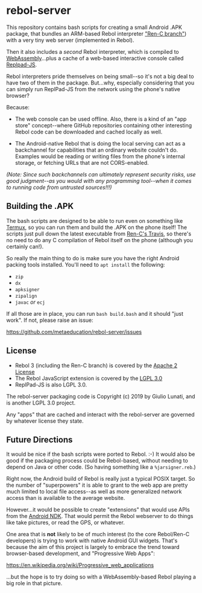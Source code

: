 # rebol-server

This repository contains bash scripts for creating a small Android .APK
package, that bundles an ARM-based Rebol interpreter ["Ren-C branch"][1]) with
a very tiny web server (implemented in Rebol).

Then it also includes a *second* Rebol interpreter, which is compiled to
[WebAssembly][2]...plus a cache of a web-based interactive console called
[Replpad-JS][3].

[1]: https://github.com/metaeducation/ren-c
[2]: https://webassembly.org/
[3]: https://github.com/hostilefork/replpad-js

Rebol interpreters pride themselves on being small--so it's not a big deal to
have two of them in the package.  But...why, especially considering that you
can simply run ReplPad-JS from the network using the phone's native browser?

Because:

* The web console can be used offline.  Also, there is a kind of an "app store"
  concept--where GitHub repositories containing other interesting Rebol code
  can be downloaded and cached locally as well.

* The Android-native Rebol that is doing the local serving can act as a
  backchannel for capabilities that an ordinary website couldn't do.  Examples
  would be reading or writing files from the phone's internal storage, or
  fetching URLs that are not CORS-enabled.

*(Note: Since such backchannels can ultimately represent security risks, use
good judgment--as you would with any programming tool--when it comes to running
code from untrusted sources!!!)*


## Building the .APK

The bash scripts are designed to be able to run even on something like
[Termux][4], so you can run them and build the .APK on the phone itself!  The
scripts just pull down the latest executable from [Ren-C's Travis][5], so
there's no need to do any C compilation of Rebol itself on the phone (although
you certainly can!).

[4]: https://termux.com/
[5]: https://travis-ci.org/metaeducation/ren-c

So really the main thing to do is make sure you have the right Android packing
tools installed.  You'll need to `apt install` the following:

* `zip`
* `dx`
* `apksigner`
* `zipalign`
* `javac` *or* `ecj`

If all those are in place, you can run `bash build.bash` and it should
"just work".  If not, please raise an issue:

https://github.com/metaeducation/rebol-server/issues


## License

* Rebol 3 (including the Ren-C branch) is covered by the [Apache 2 License][6]
* The Rebol JavaScript extension is covered by the [LGPL 3.0][7]
* ReplPad-JS is also LGPL 3.0.

The rebol-server packaging code is Copyright (c) 2019 by Giulio Lunati, and is
another LGPL 3.0 project.

Any "apps" that are cached and interact with the rebol-server are governed by
whatever license they state.

[6]: https://www.apache.org/licenses/LICENSE-2.0
[7]: https://webassembly.org/


## Future Directions

It would be nice if the bash scripts were ported to Rebol. :-)  It would also
be good if the packaging process could be Rebol-based, without needing to
depend on Java or other code.  (So having something like a `%jarsigner.reb`.)

Right now, the Android build of Rebol is really just a typical POSIX target.
So the number of "superpowers" it is able to grant to the web app are pretty
much limited to local file access--as well as more generalized network access
than is available to the average website.

However...it would be possible to create "extensions" that would use APIs from
the [Android NDK][8].  That would permit the Rebol webserver to do things like
take pictures, or read the GPS, or whatever.

[8]: https://developer.android.com/ndk

One area that is **not** likely to be of much interest (to the core Rebol/Ren-C
developers) is trying to work with native Android GUI widgets.  That's because
the aim of this project is largely to embrace the trend toward browser-based
development, and "Progressive Web Apps":

https://en.wikipedia.org/wiki/Progressive_web_applications

...but the hope is to try doing so with a WebAssembly-based Rebol playing a big
role in that picture.